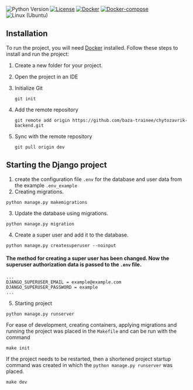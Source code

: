 ![Python Version](https://img.shields.io/badge/python-3.11-blue.svg)
[![License](https://img.shields.io/badge/license-MIT-green.svg)](https://opensource.org/licenses/MIT)
[![Docker](https://img.shields.io/badge/docker-blue.svg)](https://www.digitalocean.com/community/tutorials/how-to-install-and-use-docker-on-ubuntu-22-04)
[![Docker-compose](https://img.shields.io/badge/docker-compose-orange.svg)](https://www.digitalocean.com/community/tutorials/how-to-install-and-use-docker-compose-on-ubuntu-22-04)
![Linux (Ubuntu)](https://img.shields.io/badge/linux-ubuntu-green.svg)

## Installation

To run the project, you will need [Docker](https://www.docker.com/) installed. Follow these steps to install and run the project:

1. Create a new folder for your project.

2. Open the project in an IDE

3. Initialize Git

    ```
    git init
    ```
4. Add the remote repository
    ```
    git remote add origin https://github.com/baza-trainee/chytozavrik-backend.git
    ```
5. Sync with the remote repository

    ```
    git pull origin dev
    ```
## Starting the Django project

1. create the configuration file `.env` for the database and user data from the example `.env_example`
2. Creating migrations.
```
python manage.py makemigrations
```
3. Update the database using migrations.
```
python manage.py migration
```
4. Create a super user and add it to the database.
```
python manage.py createsuperuser --noinput
```
#### The method for creating a super user has been changed. Now the superuser authorization data is passed to the `.env` file.
```
...
DJANGO_SUPERUSER_EMAIL = example@example.com
DJANGO_SUPERUSER_PASSWORD = example
...
```
5. Starting project
```
python manage.py runserver
```
For ease of development, creating containers, applying migrations and running the project was placed in the `Makefile` and can be run with the command
```
make init
```
If the project needs to be restarted, then a shortened project startup command was created in which the `python manage.py runserver` was placed.
```
make dev
```